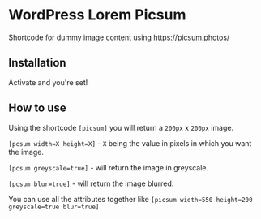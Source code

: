 # WordPress Lorem Picsum 
Shortcode for dummy image content using https://picsum.photos/

## Installation
Activate and you're set!

## How to use

Using the shortcode `[picsum]` you will return a `200px` x `200px` image.

`[pcsum width=X height=X]` - `X` being the value in pixels in which you want the image.

`[pcsum greyscale=true]` - will return the image in greyscale.

`[pcsum blur=true]` - will return the image blurred.

You can use all the attributes together like `[picsum width=550 height=200 greyscale=true blur=true]`

